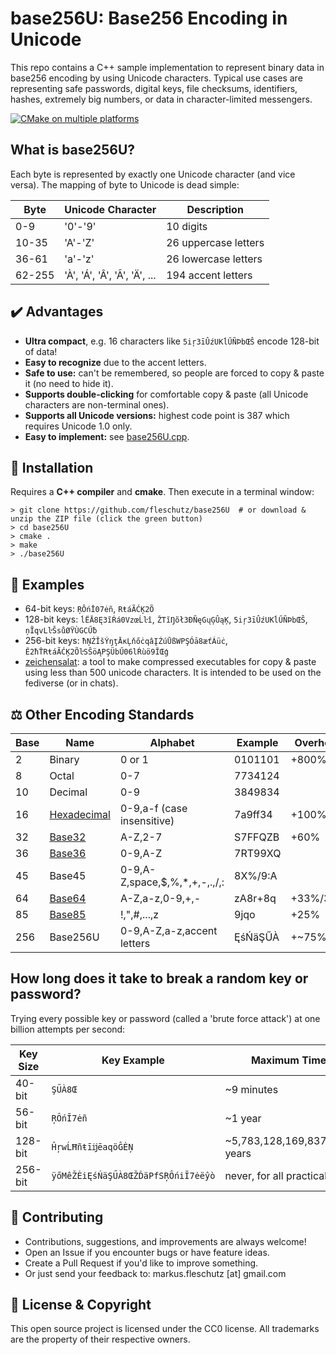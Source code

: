 base256U: Base256 Encoding in Unicode
=====================================
This repo contains a C++ sample implementation to represent binary data in base256 encoding by using Unicode characters. Typical use cases are representing safe passwords, digital keys, file checksums, identifiers, hashes, extremely big numbers, or data in character-limited messengers.

[![CMake on multiple platforms](https://github.com/fleschutz/base256U/actions/workflows/cmake-multi-platform.yml/badge.svg)](https://github.com/fleschutz/base256U/actions/workflows/cmake-multi-platform.yml)

What is base256U?
-----------------
Each byte is represented by exactly one Unicode character (and vice versa). The mapping of byte to Unicode is dead simple:

| Byte   | Unicode Character                  | Description           |
|--------|------------------------------------|-----------------------|
|    0-9 | '0'-'9'                            | 10 digits             |
|  10-35 | 'A'-'Z'                            | 26 uppercase letters  |
|  36-61 | 'a'-'z'                            | 26 lowercase letters  |
| 62-255 | 'À', 'Á', 'Â', 'Ã', 'Ä', ...       | 194 accent letters    |

✔️ Advantages
--------------
* **Ultra compact**, e.g. 16 characters like `5iŗ3īÛźUKĺŰÑÞbŒŜ` encode 128-bit of data!
* **Easy to recognize** due to the accent letters.
* **Safe to use:** can't be remembered, so people are forced to copy & paste it (no need to hide it).
* **Supports double-clicking** for comfortable copy & paste (all Unicode characters are non-terminal ones).
* **Supports all Unicode versions:** highest code point is 387 which requires Unicode 1.0 only.
* **Easy to implement:** see [base256U.cpp](base256U.cpp).

🔧 Installation
----------------
Requires a **C++ compiler** and **cmake**. Then execute in a terminal window: 
```
> git clone https://github.com/fleschutz/base256U  # or download & unzip the ZIP file (click the green button)
> cd base256U
> cmake .
> make
> ./base256U
```

🎉 Examples
------------
* 64-bit keys: `ŖÔńĪ07ėñ`, `RŧáÃĆĶ2Õ`
* 128-bit keys: `ĺËĀ8Ę3ĩŔá0VzœĹŀî`, `ŽTĭŊõł3ÐÑęGųĢÛąĶ`, `5iŗ3īÛźUKĺŰÑÞbŒŜ`, `ņĨqvLŀŠsůØŸÙGCŰƀ`
* 256-bit keys: `ħŅŹĬšÝŋţĀĸĻňőċqâĮŹúŪßWPŞÓā8æťÁüċ`, `Ě2ħŤRŧáÃĆĶ2ÕŀSŜöĄPŞÜbŰ06lŔùö9ĬŒģ`
* [zeichensalat](https://karme.de/zeichensalat/): a tool to make compressed executables for copy & paste using less than 500 unicode characters. It is intended to be used on the fediverse (or in chats).


⚖️ Other Encoding Standards
----------------------------

| Base | Name                                                     | Alphabet                      | Example | Overhead |
|------|----------------------------------------------------------|-------------------------------|---------|----------|
|    2 | Binary                                                   | 0 or 1                        | 0101101 | +800%    |
|    8 | Octal                                                    | 0-7                           | 7734124 |          |
|   10 | Decimal                                                  | 0-9                           | 3849834 |          |
|   16 | [Hexadecimal](https://en.wikipedia.org/wiki/Hexadecimal) | 0-9,a-f (case insensitive)    | 7a9ff34 | +100%    |
|   32 | [Base32](https://en.wikipedia.org/wiki/Base32)           | A-Z,2-7                       | S7FFQZB | +60%     |
|   36 | [Base36](https://en.wikipedia.org/wiki/Base36)           | 0-9,A-Z                       | 7RT99XQ |          |
|   45 | Base45                                                   | 0-9,A-Z,space,$,%,*,+,-,.,/,: | 8X%/9:A |          |
|   64 | [Base64](https://en.wikipedia.org/wiki/Base64)           | A-Z,a-z,0-9,+,-               | zA8r+8q | +33%/37% |
|   85 | [Base85](https://en.wikipedia.org/wiki/Ascii85)          | !,",#,...,z                   | 9jqo    | +25%     |
|  256 | Base256U                                                 | 0-9,A-Z,a-z,accent letters    | ĘśŃäŞŰÀ | +~75%    |


How long does it take to break a random key or password?
--------------------------------------------------------
Trying every possible key or password (called a 'brute force attack') at one billion attempts per second:

| Key Size | Key Example                        | Maximum Time Needed                     | 
|----------|------------------------------------|-----------------------------------------|
|  40-bit  | `ŞŰÀ8Œ`                            | ~9 minutes                              |
|  56-bit  | `ŖÔńĪ7ėñ`                          | ~1 year                                 |
| 128-bit  | `ĤŗwĹĦñŧīĳēaqöĜĖŅ`                 | ~5,783,128,169,837,158,197,871 years    |
| 256-bit  | `ÿőMêŽĖiĘśŃäŞŰÀ8ŒŽĎäPfSŖÔńiĪ7ėëŷò` | never, for all practical purposes       |

🤝 Contributing
----------------
* Contributions, suggestions, and improvements are always welcome!
* Open an Issue if you encounter bugs or have feature ideas.
* Create a Pull Request if you'd like to improve something.
* Or just send your feedback to: markus.fleschutz [at] gmail.com

📜 License & Copyright
-----------------------
This open source project is licensed under the CC0 license. All trademarks are the property of their respective owners.

